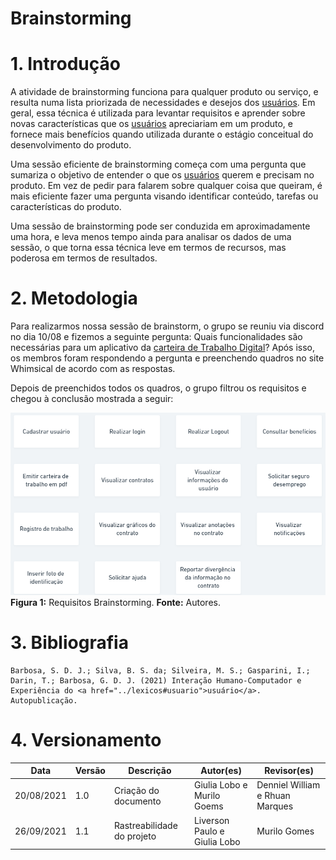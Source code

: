 # Brainstorming

# 1. Introdução

A atividade de brainstorming funciona para qualquer produto ou serviço, e resulta numa lista priorizada de necessidades e desejos dos <a href="../lexicos#usuario">usuários</a>. Em geral, essa técnica é utilizada para levantar requisitos e aprender sobre novas características que os <a href="../lexicos#usuario">usuários</a> apreciariam em um produto, e fornece mais benefícios quando utilizada durante o estágio conceitual do desenvolvimento do produto.

Uma sessão eficiente de brainstorming começa com uma pergunta que sumariza o objetivo de entender o que os <a href="../lexicos#usuario">usuários</a> querem e precisam no produto. Em vez de pedir para falarem sobre qualquer coisa que queiram, é mais eficiente fazer uma pergunta visando identificar conteúdo, tarefas ou características do produto.

Uma sessão de brainstorming pode ser conduzida em aproximadamente uma hora, e leva menos tempo ainda para analisar os dados de uma sessão, o que torna essa técnica leve em termos de recursos, mas poderosa em termos de resultados.


# 2. Metodologia

Para realizarmos nossa sessão de brainstorm, o grupo se reuniu via discord no dia 10/08 e fizemos a seguinte pergunta: Quais funcionalidades são necessárias para um aplicativo da <a href="../../modelagem/lexicos#carteiraDeTrabalhoDigital">carteira de Trabalho Digital</a>?
Após isso, os membros foram respondendo a pergunta e preenchendo quadros no site Whimsical de acordo com as respostas.

Depois de preenchidos todos os quadros, o grupo filtrou os requisitos e chegou à conclusão mostrada a seguir:

![](../../assets/brainstorm.png)
**Figura 1:** Requisitos Brainstorming. **Fonte:** Autores.

# 3. Bibliografia

    Barbosa, S. D. J.; Silva, B. S. da; Silveira, M. S.; Gasparini, I.; Darin, T.; Barbosa, G. D. J. (2021) Interação Humano-Computador e Experiência do <a href="../lexicos#usuario">usuário</a>. Autopublicação.

# 4. Versionamento

| Data | Versão | Descrição | Autor(es)| Revisor(es)|
|--------|----------|-----|----------|------------|
| 20/08/2021 | 1.0| Criação do documento | Giulia Lobo e Murilo Goems | Denniel William e Rhuan Marques |
| 26/09/2021 | 1.1 | Rastreabilidade do projeto  | Liverson Paulo e Giulia Lobo | Murilo Gomes |